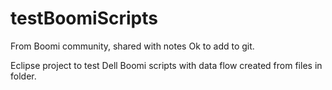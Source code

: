# testBoomiScripts

From Boomi community, shared with notes Ok to add to git.

Eclipse project to test Dell Boomi scripts with data flow created from files in folder.
